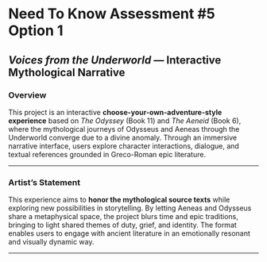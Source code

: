 # Need To Know Assessment #5 Option 1

## *Voices from the Underworld* — Interactive Mythological Narrative

### Overview

This project is an interactive **choose-your-own-adventure-style experience** based on *The Odyssey* (Book 11) and *The Aeneid* (Book 6), where the mythological journeys of Odysseus and Aeneas through the Underworld converge due to a divine anomaly. Through an immersive narrative interface, users explore character interactions, dialogue, and textual references grounded in Greco-Roman epic literature.

---

### Artist’s Statement

This experience aims to **honor the mythological source texts** while exploring new possibilities in storytelling. By letting Aeneas and Odysseus share a metaphysical space, the project blurs time and epic traditions, bringing to light shared themes of duty, grief, and identity. The format enables users to engage with ancient literature in an emotionally resonant and visually dynamic way.

---
